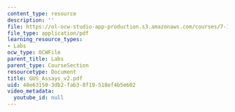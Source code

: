 ```yaml
---
content_type: resource
description: ''
file: https://ol-ocw-studio-app-production.s3.amazonaws.com/courses/7-13-experimental-microbial-genetics-fall-2003/48e631503db2fab38f19518ef4b5e602_GUS_Assays_v2.pdf
file_type: application/pdf
learning_resource_types:
- Labs
ocw_type: OCWFile
parent_title: Labs
parent_type: CourseSection
resourcetype: Document
title: GUS_Assays_v2.pdf
uid: 48e63150-3db2-fab3-8f19-518ef4b5e602
video_metadata:
  youtube_id: null
---
```

